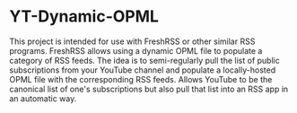 # YT-Dynamic-OPML

This project is intended for use with FreshRSS or other similar RSS programs. FreshRSS allows using a dynamic OPML file to populate a category of RSS feeds. The idea is to semi-regularly pull the list of public subscriptions from your YouTube channel and populate a locally-hosted OPML file with the corresponding RSS feeds. Allows YouTube to be the canonical list of one's subscriptions but also pull that list into an RSS app in an automatic way.
